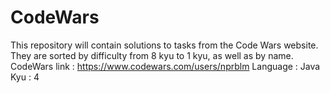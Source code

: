 # СodeWars
This repository will contain solutions to tasks from the Code Wars website. They are sorted by difficulty from 8 kyu to 1 kyu, as well as by name.
CodeWars link : https://www.codewars.com/users/nprblm
Language : Java
Kyu : 4
